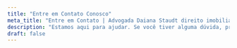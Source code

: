 ```yaml
---
title: "Entre em Contato Conosco"
meta_title: "Entre em Contato | Advogada Daiana Staudt direito imobiliário"
description: "Estamos aqui para ajudar. Se você tiver alguma dúvida, precisar de orientação jurídica ou quiser agendar uma consulta, não hesite em nos contatar. Nossa equipe está pronta para oferecer assistência especializada e resolver suas questões legais com profissionalismo e eficiência. Preencha o formulário abaixo ou utilize as informações de contato fornecidas, e entraremos em contato o mais breve possível. Obrigado por confiar em nós para suas necessidades jurídicas."
draft: false
---
```


